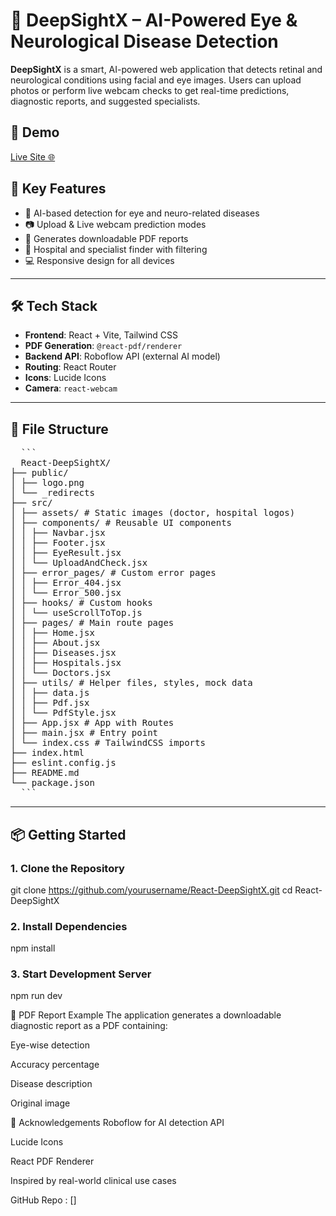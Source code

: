 # 🧠 DeepSightX – AI-Powered Eye & Neurological Disease Detection

**DeepSightX** is a smart, AI-powered web application that detects retinal and neurological conditions using facial and eye images. Users can upload photos or perform live webcam checks to get real-time predictions, diagnostic reports, and suggested specialists.

## 🚀 Demo

[Live Site 🌐](https://deepsightx.netlify.app)

## 📸 Key Features

- 🧠 AI-based detection for eye and neuro-related diseases
- 📷 Upload & Live webcam prediction modes
- 📝 Generates downloadable PDF reports
- 🏥 Hospital and specialist finder with filtering
- 💻 Responsive design for all devices

---

## 🛠️ Tech Stack

- **Frontend**: React + Vite, Tailwind CSS
- **PDF Generation**: `@react-pdf/renderer`
- **Backend API**: Roboflow API (external AI model)
- **Routing**: React Router
- **Icons**: Lucide Icons
- **Camera**: `react-webcam`

---

## 📂 File Structure

<Pre>
  ```
  React-DeepSightX/
├── public/
│ ├── logo.png
│ └── _redirects
├── src/
│ ├── assets/ # Static images (doctor, hospital logos)
│ ├── components/ # Reusable UI components
│ │ ├── Navbar.jsx
│ │ ├── Footer.jsx
│ │ ├── EyeResult.jsx
│ │ └── UploadAndCheck.jsx
│ ├── error_pages/ # Custom error pages
│ │ ├── Error_404.jsx
│ │ └── Error_500.jsx
│ ├── hooks/ # Custom hooks
│ │ └── useScrollToTop.js
│ ├── pages/ # Main route pages
│ │ ├── Home.jsx
│ │ ├── About.jsx
│ │ ├── Diseases.jsx
│ │ ├── Hospitals.jsx
│ │ └── Doctors.jsx
│ ├── utils/ # Helper files, styles, mock data
│ │ ├── data.js
│ │ ├── Pdf.jsx
│ │ └── PdfStyle.jsx
│ ├── App.jsx # App with Routes
│ ├── main.jsx # Entry point
│ └── index.css # TailwindCSS imports
├── index.html
├── eslint.config.js
├── README.md
└── package.json
  ```
</Pre>


---

## 📦 Getting Started

### 1. Clone the Repository

git clone https://github.com/yourusername/React-DeepSightX.git
cd React-DeepSightX

### 2. Install Dependencies

npm install

### 3. Start Development Server

npm run dev

📃 PDF Report Example
The application generates a downloadable diagnostic report as a PDF containing:

Eye-wise detection

Accuracy percentage

Disease description

Original image

🙏 Acknowledgements
Roboflow for AI detection API

Lucide Icons

React PDF Renderer

Inspired by real-world clinical use cases

GitHub Repo : []
